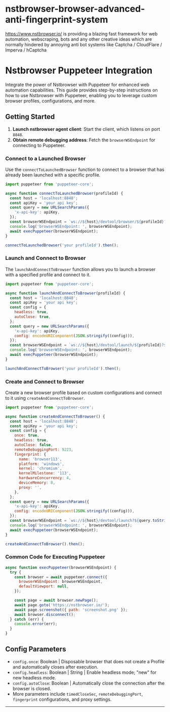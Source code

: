 # nstbrowser-browser-advanced-anti-fingerprint-system
https://www.nstbrowser.io/ is providing a blazing fast framework for web automation, webscraping, bots and any other creative ideas which are normally hindered by annoying anti bot systems like Captcha / CloudFlare / Imperva / hCaptcha

# Nstbrowser Puppeteer Integration

Integrate the power of Nstbrowser with Puppeteer for enhanced web automation capabilities. This guide provides step-by-step instructions on how to use Nstbrowser with Puppeteer, enabling you to leverage custom browser profiles, configurations, and more.

## Getting Started

1. **Launch nstbrowser agent client**: Start the client, which listens on port `8848`.
2. **Obtain remote debugging address**: Fetch the `browserWSEndpoint` for connecting to Puppeteer.

### Connect to a Launched Browser

Use the `connectToLaunchedBrowser` function to connect to a browser that has already been launched with a specific profile.

```javascript
import puppeteer from 'puppeteer-core';

async function connectToLaunchedBrowser(profileId) {
  const host = 'localhost:8848';
  const apiKey = 'your api key';
  const query = new URLSearchParams({
    'x-api-key': apiKey,
  });
  const browserWSEndpoint = `ws://${host}/devtool/browser/${profileId}?${query.toString()}`;
  console.log('browserWSEndpoint: ', browserWSEndpoint);
  await execPuppeteer(browserWSEndpoint);
}

connectToLaunchedBrowser('your profileId').then();
```

### Launch and Connect to Browser

The `launchAndConnectToBrowser` function allows you to launch a browser with a specified profile and connect to it.

```javascript
import puppeteer from 'puppeteer-core';

async function launchAndConnectToBrowser(profileId) {
  const host = 'localhost:8848';
  const apiKey = 'your api key';
  const config = {
    headless: true,
    autoClose: true,
  };
  const query = new URLSearchParams({
    'x-api-key': apiKey,
    config: encodeURIComponent(JSON.stringify((config))),
  });
  const browserWSEndpoint = `ws://${host}/devtool/launch/${profileId}?${query.toString()}`;
  console.log('browserWSEndpoint: ', browserWSEndpoint);
  await execPuppeteer(browserWSEndpoint);
}

launchAndConnectToBrowser('your profileId').then();
```

### Create and Connect to Browser

Create a new browser profile based on custom configurations and connect to it using `createAndConnectToBrowser`.

```javascript
import puppeteer from 'puppeteer-core';

async function createAndConnectToBrowser() {
  const host = 'localhost:8848';
  const apiKey = 'your api key';
  const config = {
    once: true,
    headless: true,
    autoClose: false,
    remoteDebuggingPort: 9223,
    fingerprint: {
      name: 'browser113',
      platform: 'windows',
      kernel: 'chromium',
      kernelMilestone: '113',
      hardwareConcurrency: 4,
      deviceMemory: 8,
      proxy: '',
    },
  };
  const query = new URLSearchParams({
    'x-api-key': apiKey,
    config: encodeURIComponent(JSON.stringify((config))),
  });
  const browserWSEndpoint = `ws://${host}/devtool/launch?${query.toString()}`;
  console.log('browserWSEndpoint: ', browserWSEndpoint);
  await execPuppeteer(browserWSEndpoint);
}

createAndConnectToBrowser().then();
```

### Common Code for Executing Puppeteer

```javascript
async function execPuppeteer(browserWSEndpoint) {
  try {
    const browser = await puppeteer.connect({
      browserWSEndpoint: browserWSEndpoint,
      defaultViewport: null,
    });

    const page = await browser.newPage();
    await page.goto('https://nstbrowser.io/');
    await page.screenshot({ path: 'screenshot.png' });
    await browser.disconnect();
  } catch (err) {
    console.error(err);
  }
}
```

## Config Parameters

- `config.once`: Boolean | Disposable browser that does not create a Profile and automatically closes after execution.
- `config.headless`: Boolean | String | Enable headless mode; "new" for new headless mode.
- `config.autoClose`: Boolean | Automatically close the connection after the browser is closed.
- More parameters include `timedCloseSec`, `remoteDebuggingPort`, `fingerprint` configurations, and proxy settings.

---
